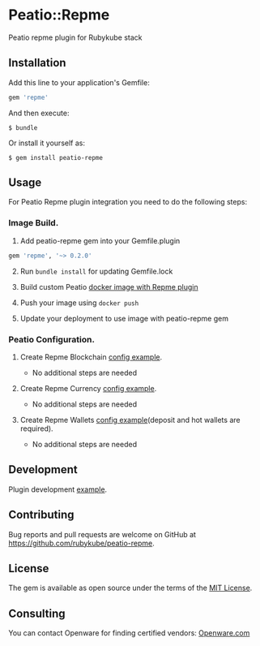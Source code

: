 # Peatio::Repme

Peatio repme plugin for Rubykube stack

## Installation

Add this line to your application's Gemfile:

```ruby
gem 'repme'
```

And then execute:

    $ bundle

Or install it yourself as:

    $ gem install peatio-repme

## Usage

For Peatio Repme plugin integration you need to do the following steps:

### Image Build.

1. Add peatio-repme gem into your Gemfile.plugin
```ruby
gem 'repme', '~> 0.2.0'
```

2. Run `bundle install` for updating Gemfile.lock

3. Build custom Peatio [docker image with Repme plugin](https://github.com/rubykube/peatio/blob/master/docs/plugins.md#build)

4. Push your image using `docker push`

5. Update your deployment to use image with peatio-repme gem

### Peatio Configuration.

1. Create Repme Blockchain [config example](../config/blockchains.yml).
    * No additional steps are needed

2. Create Repme Currency [config example](../config/currencies.yml).
    * No additional steps are needed

3. Create Repme Wallets [config example](../config/wallets.yml)(deposit and hot wallets are required).
    * No additional steps are needed


## Development

Plugin development [example](https://github.com/rubykube/peatio/blob/master/docs/coins/development.md).

## Contributing

Bug reports and pull requests are welcome on GitHub at https://github.com/rubykube/peatio-repme.

## License

The gem is available as open source under the terms of the [MIT License](https://opensource.org/licenses/MIT).

## Consulting

You can contact Openware for finding certified vendors:
[Openware.com](https://www.openware.com)
